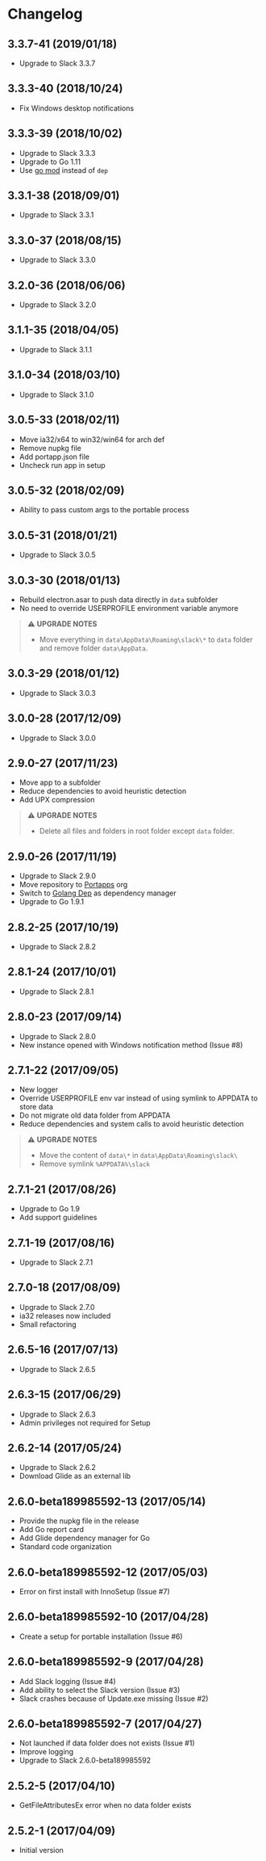 # Changelog

## 3.3.7-41 (2019/01/18)

* Upgrade to Slack 3.3.7

## 3.3.3-40 (2018/10/24)

* Fix Windows desktop notifications

## 3.3.3-39 (2018/10/02)

* Upgrade to Slack 3.3.3
* Upgrade to Go 1.11
* Use [go mod](https://golang.org/cmd/go/#hdr-Module_maintenance) instead of `dep`

## 3.3.1-38 (2018/09/01)

* Upgrade to Slack 3.3.1

## 3.3.0-37 (2018/08/15)

* Upgrade to Slack 3.3.0

## 3.2.0-36 (2018/06/06)

* Upgrade to Slack 3.2.0

## 3.1.1-35 (2018/04/05)

* Upgrade to Slack 3.1.1

## 3.1.0-34 (2018/03/10)

* Upgrade to Slack 3.1.0

## 3.0.5-33 (2018/02/11)

* Move ia32/x64 to win32/win64 for arch def
* Remove nupkg file
* Add portapp.json file
* Uncheck run app in setup

## 3.0.5-32 (2018/02/09)

* Ability to pass custom args to the portable process

## 3.0.5-31 (2018/01/21)

* Upgrade to Slack 3.0.5

## 3.0.3-30 (2018/01/13)

* Rebuild electron.asar to push data directly in `data` subfolder
* No need to override USERPROFILE environment variable anymore

> :warning: **UPGRADE NOTES**
> * Move everything in `data\AppData\Roaming\slack\*` to `data` folder and remove folder `data\AppData`.

## 3.0.3-29 (2018/01/12)

* Upgrade to Slack 3.0.3

## 3.0.0-28 (2017/12/09)

* Upgrade to Slack 3.0.0

## 2.9.0-27 (2017/11/23)

* Move app to a subfolder
* Reduce dependencies to avoid heuristic detection
* Add UPX compression

> :warning: **UPGRADE NOTES**
> * Delete all files and folders in root folder except `data` folder.

## 2.9.0-26 (2017/11/19)

* Upgrade to Slack 2.9.0
* Move repository to [Portapps](https://github.com/portapps) org
* Switch to [Golang Dep](https://github.com/golang/dep) as dependency manager
* Upgrade to Go 1.9.1

## 2.8.2-25 (2017/10/19)

* Upgrade to Slack 2.8.2

## 2.8.1-24 (2017/10/01)

* Upgrade to Slack 2.8.1

## 2.8.0-23 (2017/09/14)

* Upgrade to Slack 2.8.0
* New instance opened with Windows notification method (Issue #8)

## 2.7.1-22 (2017/09/05)

* New logger
* Override USERPROFILE env var instead of using symlink to APPDATA to store data
* Do not migrate old data folder from APPDATA
* Reduce dependencies and system calls to avoid heuristic detection

> :warning: **UPGRADE NOTES**
> * Move the content of `data\*` in `data\AppData\Roaming\slack\`
> * Remove symlink `%APPDATA%\slack`

## 2.7.1-21 (2017/08/26)

* Upgrade to Go 1.9
* Add support guidelines

## 2.7.1-19 (2017/08/16)

* Upgrade to Slack 2.7.1

## 2.7.0-18 (2017/08/09)

* Upgrade to Slack 2.7.0
* ia32 releases now included
* Small refactoring

## 2.6.5-16 (2017/07/13)

* Upgrade to Slack 2.6.5

## 2.6.3-15 (2017/06/29)

* Upgrade to Slack 2.6.3
* Admin privileges not required for Setup

## 2.6.2-14 (2017/05/24)

* Upgrade to Slack 2.6.2
* Download Glide as an external lib

## 2.6.0-beta189985592-13 (2017/05/14)

* Provide the nupkg file in the release
* Add Go report card 
* Add Glide dependency manager for Go
* Standard code organization

## 2.6.0-beta189985592-12 (2017/05/03)

* Error on first install with InnoSetup (Issue #7)

## 2.6.0-beta189985592-10 (2017/04/28)

* Create a setup for portable installation (Issue #6)

## 2.6.0-beta189985592-9 (2017/04/28)

* Add Slack logging (Issue #4)
* Add ability to select the Slack version (Issue #3)
* Slack crashes because of Update.exe missing (Issue #2)

## 2.6.0-beta189985592-7 (2017/04/27)

* Not launched if data folder does not exists (Issue #1)
* Improve logging
* Upgrade to Slack 2.6.0-beta189985592

## 2.5.2-5 (2017/04/10)

* GetFileAttributesEx error when no data folder exists

## 2.5.2-1 (2017/04/09)

* Initial version
